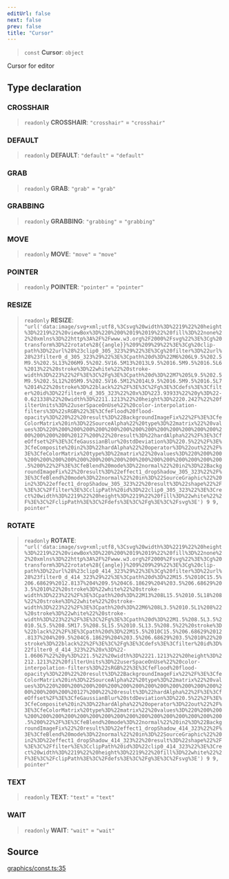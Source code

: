 ```yaml
---
editUrl: false
next: false
prev: false
title: "Cursor"
---
```


> `const` **Cursor**: `object`

Cursor for editor

## Type declaration

### CROSSHAIR

> `readonly` **CROSSHAIR**: `"crosshair"` = `"crosshair"`

### DEFAULT

> `readonly` **DEFAULT**: `"default"` = `"default"`

### GRAB

> `readonly` **GRAB**: `"grab"` = `"grab"`

### GRABBING

> `readonly` **GRABBING**: `"grabbing"` = `"grabbing"`

### MOVE

> `readonly` **MOVE**: `"move"` = `"move"`

### POINTER

> `readonly` **POINTER**: `"pointer"` = `"pointer"`

### RESIZE

> `readonly` **RESIZE**: `"url('data:image/svg+xml;utf8,%3Csvg%20width%3D%2219%22%20height%3D%2219%22%20viewBox%3D%220%200%2019%2019%22%20fill%3D%22none%22%20xmlns%3D%22http%3A%2F%2Fwww.w3.org%2F2000%2Fsvg%22%3E%3Cg%20transform%3D%22rotate%28{{angle}}%209%209%29%22%3E%3Cg%20clip-path%3D%22url%28%23clip0_305_323%29%22%3E%3Cg%20filter%3D%22url%28%23filter0_d_305_323%29%22%3E%3Cpath%20d%3D%22M6%206L9.5%202.5M9.5%202.5L13%206M9.5%202.5V16.5M13%2013L9.5%2016.5M9.5%2016.5L6%2013%22%20stroke%3D%22white%22%20stroke-width%3D%223%22%2F%3E%3C%2Fg%3E%3Cpath%20d%3D%22M7%205L9.5%202.5M9.5%202.5L12%205M9.5%202.5V16.5M12%2014L9.5%2016.5M9.5%2016.5L7%2014%22%20stroke%3D%22black%22%2F%3E%3C%2Fg%3E%3Cdefs%3E%3Cfilter%20id%3D%22filter0_d_305_323%22%20x%3D%223.93933%22%20y%3D%22-0.621338%22%20width%3D%2211.1213%22%20height%3D%2220.2427%22%20filterUnits%3D%22userSpaceOnUse%22%20color-interpolation-filters%3D%22sRGB%22%3E%3CfeFlood%20flood-opacity%3D%220%22%20result%3D%22BackgroundImageFix%22%2F%3E%3CfeColorMatrix%20in%3D%22SourceAlpha%22%20type%3D%22matrix%22%20values%3D%220%200%200%200%200%200%200%200%200%200%200%200%200%200%200%200%200%200%20127%200%22%20result%3D%22hardAlpha%22%2F%3E%3CfeOffset%2F%3E%3CfeGaussianBlur%20stdDeviation%3D%220.5%22%2F%3E%3CfeComposite%20in2%3D%22hardAlpha%22%20operator%3D%22out%22%2F%3E%3CfeColorMatrix%20type%3D%22matrix%22%20values%3D%220%200%200%200%200%200%200%200%200%200%200%200%200%200%200%200%200%200%200.5%200%22%2F%3E%3CfeBlend%20mode%3D%22normal%22%20in2%3D%22BackgroundImageFix%22%20result%3D%22effect1_dropShadow_305_323%22%2F%3E%3CfeBlend%20mode%3D%22normal%22%20in%3D%22SourceGraphic%22%20in2%3D%22effect1_dropShadow_305_323%22%20result%3D%22shape%22%2F%3E%3C%2Ffilter%3E%3CclipPath%20id%3D%22clip0_305_323%22%3E%3Crect%20width%3D%2219%22%20height%3D%2219%22%20fill%3D%22white%22%2F%3E%3C%2FclipPath%3E%3C%2Fdefs%3E%3C%2Fg%3E%3C%2Fsvg%3E') 9 9, pointer"`

### ROTATE

> `readonly` **ROTATE**: `"url('data:image/svg+xml;utf8,%3Csvg%20width%3D%2219%22%20height%3D%2219%22%20viewBox%3D%220%200%2019%2019%22%20fill%3D%22none%22%20xmlns%3D%22http%3A%2F%2Fwww.w3.org%2F2000%2Fsvg%22%3E%3Cg%20transform%3D%22rotate%28{{angle}}%209%209%29%22%3E%3Cg%20clip-path%3D%22url%28%23clip0_414_323%29%22%3E%3Cg%20filter%3D%22url%28%23filter0_d_414_323%29%22%3E%3Cpath%20d%3D%22M15.5%2010C15.5%206.68629%2012.8137%204%209.5%204C6.18629%204%203.5%206.68629%203.5%2010%22%20stroke%3D%22white%22%20stroke-width%3D%223%22%2F%3E%3Cpath%20d%3D%22M13%208L15.5%2010.5L18%208%22%20stroke%3D%22white%22%20stroke-width%3D%223%22%2F%3E%3Cpath%20d%3D%22M6%208L3.5%2010.5L1%208%22%20stroke%3D%22white%22%20stroke-width%3D%223%22%2F%3E%3C%2Fg%3E%3Cpath%20d%3D%22M1.5%208.5L3.5%2010.5L5.5%208.5M17.5%208.5L15.5%2010.5L13.5%208.5%22%20stroke%3D%22black%22%2F%3E%3Cpath%20d%3D%22M15.5%2010C15.5%206.68629%2012.8137%204%209.5%204C6.18629%204%203.5%206.68629%203.5%2010%22%20stroke%3D%22black%22%2F%3E%3C%2Fg%3E%3Cdefs%3E%3Cfilter%20id%3D%22filter0_d_414_323%22%20x%3D%22-1.06067%22%20y%3D%221.5%22%20width%3D%2221.1213%22%20height%3D%2212.1213%22%20filterUnits%3D%22userSpaceOnUse%22%20color-interpolation-filters%3D%22sRGB%22%3E%3CfeFlood%20flood-opacity%3D%220%22%20result%3D%22BackgroundImageFix%22%2F%3E%3CfeColorMatrix%20in%3D%22SourceAlpha%22%20type%3D%22matrix%22%20values%3D%220%200%200%200%200%200%200%200%200%200%200%200%200%200%200%200%200%200%20127%200%22%20result%3D%22hardAlpha%22%2F%3E%3CfeOffset%2F%3E%3CfeGaussianBlur%20stdDeviation%3D%220.5%22%2F%3E%3CfeComposite%20in2%3D%22hardAlpha%22%20operator%3D%22out%22%2F%3E%3CfeColorMatrix%20type%3D%22matrix%22%20values%3D%220%200%200%200%200%200%200%200%200%200%200%200%200%200%200%200%200%200%200.5%200%22%2F%3E%3CfeBlend%20mode%3D%22normal%22%20in2%3D%22BackgroundImageFix%22%20result%3D%22effect1_dropShadow_414_323%22%2F%3E%3CfeBlend%20mode%3D%22normal%22%20in%3D%22SourceGraphic%22%20in2%3D%22effect1_dropShadow_414_323%22%20result%3D%22shape%22%2F%3E%3C%2Ffilter%3E%3CclipPath%20id%3D%22clip0_414_323%22%3E%3Crect%20width%3D%2219%22%20height%3D%2219%22%20fill%3D%22white%22%2F%3E%3C%2FclipPath%3E%3C%2Fdefs%3E%3C%2Fg%3E%3C%2Fsvg%3E') 9 9, pointer"`

### TEXT

> `readonly` **TEXT**: `"text"` = `"text"`

### WAIT

> `readonly` **WAIT**: `"wait"` = `"wait"`

## Source

[graphics/const.ts:35](https://github.com/dgmjs/dgmjs/blob/6298c851d69b83f472385d1ebb3c937ddb56985d/packages/core/src/graphics/const.ts#L35)
